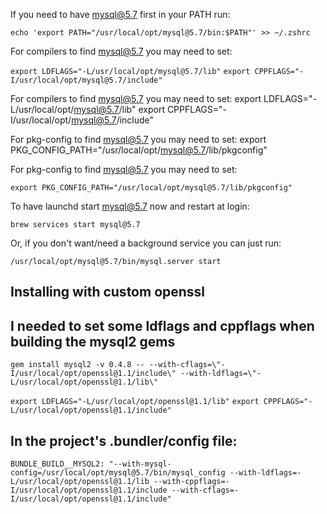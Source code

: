 If you need to have mysql@5.7 first in your PATH run:

`echo 'export PATH="/usr/local/opt/mysql@5.7/bin:$PATH"' >> ~/.zshrc`

For compilers to find mysql@5.7 you may need to set:

`export LDFLAGS="-L/usr/local/opt/mysql@5.7/lib"`
`export CPPFLAGS="-I/usr/local/opt/mysql@5.7/include"`


For compilers to find mysql@5.7 you may need to set:
  export LDFLAGS="-L/usr/local/opt/mysql@5.7/lib"
  export CPPFLAGS="-I/usr/local/opt/mysql@5.7/include"

For pkg-config to find mysql@5.7 you may need to set:
  export PKG_CONFIG_PATH="/usr/local/opt/mysql@5.7/lib/pkgconfig"

For pkg-config to find mysql@5.7 you may need to set:

`export PKG_CONFIG_PATH="/usr/local/opt/mysql@5.7/lib/pkgconfig"`


To have launchd start mysql@5.7 now and restart at login:

`brew services start mysql@5.7`

Or, if you don't want/need a background service you can just run:

`/usr/local/opt/mysql@5.7/bin/mysql.server start`


## Installing with custom openssl
## I needed to set some ldflags and cppflags when building the mysql2 gems

`gem install mysql2 -v 0.4.8 -- --with-cflags=\"-I/usr/local/opt/openssl@1.1/include\" --with-ldflags=\"-L/usr/local/opt/openssl@1.1/lib\"`

`export LDFLAGS="-L/usr/local/opt/openssl@1.1/lib"`
`export CPPFLAGS="-L/usr/local/opt/openssl@1.1/include"`

## In the project's .bundler/config file:
`BUNDLE_BUILD__MYSQL2: "--with-mysql-config=/usr/local/opt/mysql@5.7/bin/mysql_config --with-ldflags=-L/usr/local/opt/openssl@1.1/lib --with-cppflags=-I/usr/local/opt/openssl@1.1/include --with-cflags=-I/usr/local/opt/openssl@1.1/include"`
